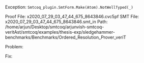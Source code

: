 Exception: `Smtcoq_plugin.SmtForm.Make(Atom).NotWellTyped(_)`

Proof File: x2020_07_29_03_47_44_675_8643846.cvc5pf
SMT File: x2020_07_29_03_47_44_675_8643846.smt_in
Path: /home/arjun/Desktop/smtcoq/arjunvish-smtcoq-veritAst/smtcoq/examples/thesis-exp/sledgehammer-benchmarks/Benchmarks/Ordered_Resolution_Prover_veriT

Problem:

Fix:
